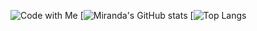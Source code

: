 <!--
**MirandaBillue/MirandaBillue** is a ✨ _special_ ✨ repository because its `README.md` (this file) appears on your GitHub profile.

Here are some ideas to get you started:

- 🔭 I’m currently working on ...
- 🌱 I’m currently learning ...
- 👯 I’m looking to collaborate on ...
- 🤔 I’m looking for help with ...
- 💬 Ask me about ...!

- 📫 How to reach me: ...
- 😄 Pronouns: ...
- ⚡ Fun fact: ...
-->




![Code with Me](https://user-images.githubusercontent.com/110904846/197204010-b2ecd808-a743-4a4d-adf5-403ded82b4d7.gif)
[![Miranda's GitHub stats](https://github-readme-stats.vercel.app/api?username=mirandabillue&show_icons=true&theme=radical)
[![Top Langs](https://github-readme-stats.vercel.app/api/top-langs/?username=mirandabillue&show_icons=true&theme=radical)



